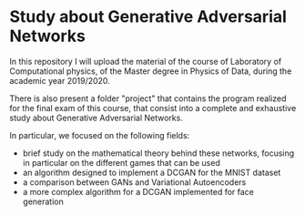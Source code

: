 # Study about Generative Adversarial Networks
In this repository I will upload the material of the course of Laboratory of Computational physics, of the Master degree in Physics of Data, during the academic year 2019/2020.

There is also present a folder "project" that contains the program realized for the final exam of this course, that consist into a complete and exhaustive study about Generative Adversarial Networks.

In particular, we focused on the following fields:
- brief study on the mathematical theory behind these networks, focusing in particular on the different games that can be used
- an algorithm designed to implement a DCGAN for the MNIST dataset
- a comparison between GANs and Variational Autoencoders
- a more complex algorithm for a DCGAN implemented for face generation
